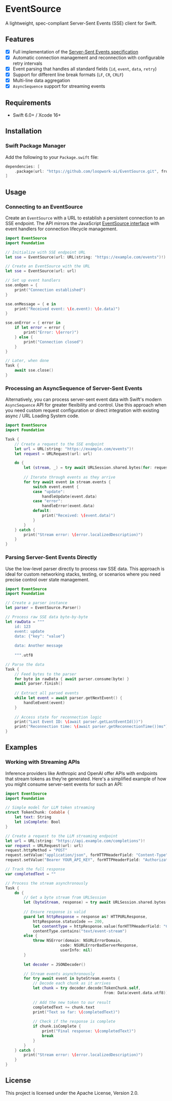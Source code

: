 # EventSource

A lightweight, spec-compliant Server-Sent Events (SSE) client for Swift.

## Features

- [x] Full implementation of the [Server-Sent Events specification][spec]
- [x] Automatic connection management and reconnection with configurable retry intervals
- [x] Event parsing that handles all standard fields (`id`, `event`, `data`, `retry`)
- [x] Support for different line break formats (`LF`, `CR`, `CRLF`)
- [x] Multi-line data aggregation
- [x] `AsyncSequence` support for streaming events

## Requirements

- Swift 6.0+ / Xcode 16+

## Installation

### Swift Package Manager

Add the following to your `Package.swift` file:

```swift
dependencies: [
    .package(url: "https://github.com/loopwork-ai/EventSource.git", from: "1.0.1")
]
```

## Usage

### Connecting to an EventSource

Create an `EventSource` with a URL to establish 
a persistent connection to an SSE endpoint. 
The API mirrors the JavaScript [EventSource interface][mdn] 
with event handlers for connection lifecycle management.

```swift
import EventSource
import Foundation

// Initialize with SSE endpoint URL
let sse = EventSource(url: URL(string: "https://example.com/events")!)

// Create an EventSource with the URL
let sse = EventSource(url: url)

// Set up event handlers
sse.onOpen = {
    print("Connection established")
}

sse.onMessage = { e in
    print("Received event: \(e.event): \(e.data)")
}

sse.onError = { error in
    if let error = error {
        print("Error: \(error)")
    } else {
        print("Connection closed")
    }
}

// Later, when done
Task {
    await sse.close()
}
```

### Processing an AsyncSequence of Server-Sent Events

Alternatively, you can process server-sent event data with 
Swift's modern `AsyncSequence` API for greater flexibility and control.
Use this approach when you need custom request configuration 
or direct integration with existing async / URL Loading System code.

```swift
import EventSource
import Foundation

Task {
    // Create a request to the SSE endpoint
    let url = URL(string: "https://example.com/events")!
    let request = URLRequest(url: url)

    do {
        let (stream, _) = try await URLSession.shared.bytes(for: request)
        
        // Iterate through events as they arrive
        for try await event in stream.events {
            switch event.event {
            case "update":
                handleUpdate(event.data)
            case "error":
                handleError(event.data)
            default:
                print("Received: \(event.data)")
            }
        }
    } catch {
        print("Stream error: \(error.localizedDescription)")
    }
}
```

### Parsing Server-Sent Events Directly

Use the low-level parser directly to process raw SSE data. 
This approach is ideal for custom networking stacks, testing, 
or scenarios where you need precise control over state management.

```swift
import EventSource
import Foundation

// Create a parser instance
let parser = EventSource.Parser()

// Process raw SSE data byte-by-byte
let rawData = """
    id: 123
    event: update
    data: {"key": "value"}
    
    data: Another message
    
    """.utf8

// Parse the data
Task {
    // Feed bytes to the parser
    for byte in rawData { await parser.consume(byte) }
    await parser.finish()
    
    // Extract all parsed events
    while let event = await parser.getNextEvent() {
        handleEvent(event)
    }
    
    // Access state for reconnection logic
    print("Last Event ID: \(await parser.getLastEventId())")
    print("Reconnection time: \(await parser.getReconnectionTime())ms")
}
```

## Examples

### Working with Streaming APIs

Inference providers like Anthropic and OpenAI offer APIs
with endpoints that stream tokens as they're generated.
Here's a simplified example of how you might consume server-sent events
for such an API:

```swift
import EventSource
import Foundation

// Simple model for LLM token streaming
struct TokenChunk: Codable {
    let text: String
    let isComplete: Bool
}

// Create a request to the LLM streaming endpoint
let url = URL(string: "https://api.example.com/completions")!
var request = URLRequest(url: url)
request.httpMethod = "POST"
request.setValue("application/json", forHTTPHeaderField: "Content-Type")
request.setValue("Bearer YOUR_API_KEY", forHTTPHeaderField: "Authorization")

// Track the full response
var completedText = ""

// Process the stream asynchronously
Task {
    do {
        // Get a byte stream from URLSession
        let (byteStream, response) = try await URLSession.shared.bytes(for: request)
        
        // Ensure response is valid
        guard let httpResponse = response as? HTTPURLResponse,
            httpResponse.statusCode == 200,
            let contentType = httpResponse.value(forHTTPHeaderField: "Content-Type"),
            contentType.contains("text/event-stream") 
        else {
            throw NSError(domain: NSURLErrorDomain, 
                        code: NSURLErrorBadServerResponse,
                        userInfo: nil)
        }
        
        let decoder = JSONDecoder()

        // Stream events asynchronously
        for try await event in byteStream.events {
            // Decode each chunk as it arrives
            let chunk = try decoder.decode(TokenChunk.self, 
                                           from: Data(event.data.utf8))
            
            // Add the new token to our result
            completedText += chunk.text
            print("Text so far: \(completedText)")
            
            // Check if the response is complete
            if chunk.isComplete {
                print("Final response: \(completedText)")
                break
            }
        }
    } catch {
        print("Stream error: \(error.localizedDescription)")
    }
}
```

## License

This project is licensed under the Apache License, Version 2.0.

[mdn]: https://developer.mozilla.org/en-US/docs/Web/API/EventSource
[spec]: https://html.spec.whatwg.org/multipage/server-sent-events.html#the-eventsource-interface
